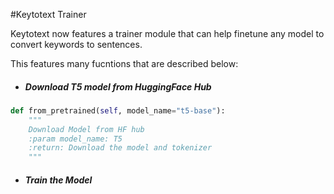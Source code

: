 #Keytotext Trainer

Keytotext now features a trainer module that can help finetune any model to convert keywords to sentences.

This features many fucntions that are described below:

- ##### Download T5 model from HuggingFace Hub 

```python
def from_pretrained(self, model_name="t5-base"):
    """
    Download Model from HF hub
    :param model_name: T5
    :return: Download the model and tokenizer
    """
```

- ##### Train the Model

